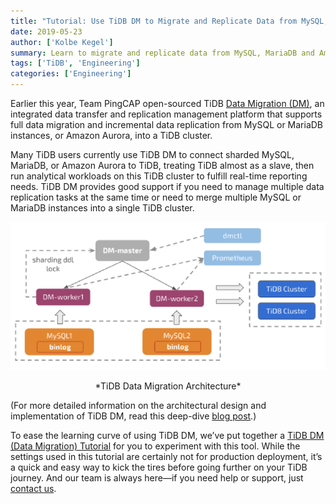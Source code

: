 ```yaml
---
title: "Tutorial: Use TiDB DM to Migrate and Replicate Data from MySQL, MariaDB & Amazon Aurora"
date: 2019-05-23
author: ['Kolbe Kegel']
summary: Learn to migrate and replicate data from MySQL, MariaDB and Amazon Aurora using TiDB Data Migration.
tags: ['TiDB', 'Engineering']
categories: ['Engineering']
---
```


Earlier this year, Team PingCAP open-sourced TiDB [Data Migration (DM)](https://github.com/pingcap/dm), an integrated data transfer and replication management platform that supports full data migration and incremental data replication from MySQL or MariaDB instances, or Amazon Aurora, into a TiDB cluster.

Many TiDB users currently use TiDB DM to connect sharded MySQL, MariaDB, or Amazon Aurora to TiDB, treating TiDB almost as a slave, then run analytical workloads on this TiDB cluster to fulfill real-time reporting needs. TiDB DM provides good support if you need to manage multiple data replication tasks at the same time or need to merge multiple MySQL or MariaDB instances into a single TiDB cluster.

![TiDB Data Migration Architecture](media/tidb-dm-architecture.png)
<center> *TiDB Data Migration Architecture* </center>

(For more detailed information on the architectural design and implementation of TiDB DM, read this deep-dive [blog post](https://www.pingcap.com/blog/tidb-dm-architecture-design-and-implementation-principles/).) 

To ease the learning curve of using TiDB DM, we’ve put together a [TiDB DM (Data Migration) Tutorial](https://pingcap.com/docs/dev/how-to/get-started/data-migration/) for you to experiment with this tool. While the settings used in this tutorial are certainly not for production deployment, it’s a quick and easy way to kick the tires before going further on your TiDB journey. And our team is always here—if you need help or support, just [contact us](https://www.pingcap.com/contact-us/). 

